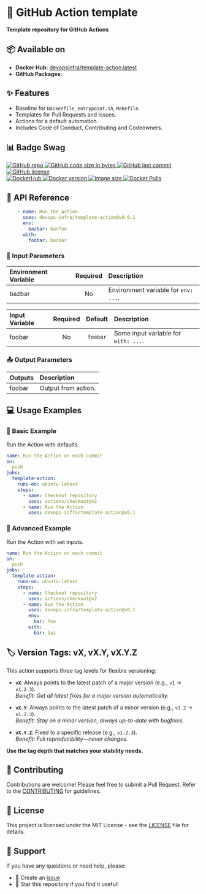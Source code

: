 # 🚀 GitHub Action template

**Template repository for GitHub Actions** 


## 📦 Available on
- **Docker Hub:** [devopsinfra/template-action:latest](https://hub.docker.com/repository/docker/devopsinfra/template-action)
- **GitHub Packages:** 


## ✨ Features

* Baseline for `Dockerfile`, `entrypoint.sh`, `Makefile`.
* Templates for Pull Requests and Issues.
* Actions for a default automation.
* Includes Code of Conduct, Contributing and Codeowners.


## 📊 Badge Swag
[
![GitHub repo](https://img.shields.io/badge/GitHub-devops--infra%2Ftemplate--action-blueviolet.svg?style=plastic&logo=github)
![GitHub code size in bytes](https://img.shields.io/github/languages/code-size/devops-infra/template-action?color=blueviolet&label=Code%20size&style=plastic&logo=github)
![GitHub last commit](https://img.shields.io/github/last-commit/devops-infra/template-action?color=blueviolet&logo=github&style=plastic&label=Last%20commit)
![GitHub license](https://img.shields.io/github/license/devops-infra/template-action?color=blueviolet&logo=github&style=plastic&label=License)
](https://github.com/devops-infra/template-action "shields.io")
<br>
[
![DockerHub](https://img.shields.io/badge/DockerHub-devopsinfra%2Ftemplate--action-blue.svg?style=plastic&logo=docker)
![Docker version](https://img.shields.io/docker/v/devopsinfra/template-action?color=blue&label=Version&logo=docker&style=plastic)
![Image size](https://img.shields.io/docker/image-size/devopsinfra/template-action/latest?label=Image%20size&style=plastic&logo=docker)
![Docker Pulls](https://img.shields.io/docker/pulls/devopsinfra/template-action?color=blue&label=Pulls&logo=docker&style=plastic)
](https://hub.docker.com/r/devopsinfra/template-action "shields.io")


## 📖 API Reference

```yaml
    - name: Run the Action
      uses: devops-infra/template-action@v0.0.1
      env:
        bazbar: barfoo
      with:
        foobar: bazbar
```


### 🔧 Input Parameters

| Environment Variable | Required | Description                          |
|:---------------------|:--------:|:-------------------------------------|
| bazbar               |    No    | Environment variable for `env: ...`. |


| Input Variable | Required | Default  | Description                          |
|:---------------|:--------:|:--------:|:-------------------------------------|
| foobar         |    No    | `foobar` | Some input variable for `with: ...`. |


### 📤 Output Parameters

| Outputs | Description         |
|:--------|:--------------------|
| foobar  | Output from action. |


## 💻 Usage Examples

### 📝 Basic Example

Run the Action with defaults.

```yaml
name: Run the Action on each commit
on:
  push
jobs:
  template-action:
    runs-on: ubuntu-latest
    steps:
      - name: Checkout repository
        uses: actions/checkout@v2
      - name: Run the Action
        uses: devops-infra/template-action@v0.1
```


### 🔀 Advanced Example

Run the Action with set inputs.

```yaml
name: Run the Action on each commit
on:
  push
jobs:
  template-action:
    runs-on: ubuntu-latest
    steps:
      - name: Checkout repository
        uses: actions/checkout@v2
      - name: Run the Action
        uses: devops-infra/template-action@v0.1
        env:
          bar: foo
        with:
          bar: baz
```


## 🏷️ Version Tags: vX, vX.Y, vX.Y.Z

This action supports three tag levels for flexible versioning:

- **`vX`**: Always points to the latest patch of a major version (e.g., `v1` → `v1.2.3`).  
  _Benefit: Get all latest fixes for a major version automatically._

- **`vX.Y`**: Always points to the latest patch of a minor version (e.g., `v1.2` → `v1.2.3`).  
  _Benefit: Stay on a minor version, always up-to-date with bugfixes._

- **`vX.Y.Z`**: Fixed to a specific release (e.g., `v1.2.3`).  
  _Benefit: Full reproducibility—never changes._

**Use the tag depth that matches your stability needs.**


## 🤝 Contributing

Contributions are welcome! Please feel free to submit a Pull Request. Refer to the [CONTRIBUTING](https://github.com/devops-infra/.github/blob/master/CONTRIBUTING.md) for guidelines.


## 📄 License

This project is licensed under the MIT License - see the [LICENSE](LICENSE) file for details.


## 💬 Support

If you have any questions or need help, please:
- 📝 Create an [issue](https://github.com/devops-infra/template-action/issues)
- 🌟 Star this repository if you find it useful!
